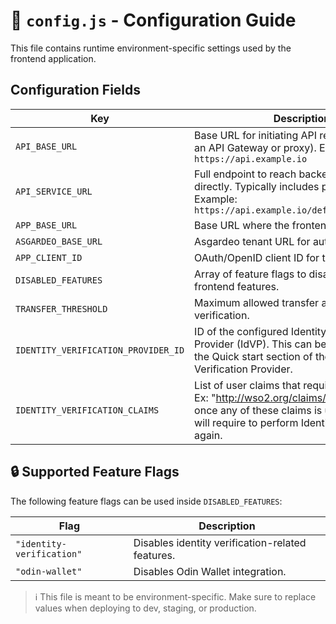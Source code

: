 # 🔧 `config.js` - Configuration Guide

This file contains runtime environment-specific settings used by the frontend application.

## Configuration Fields

| Key                               | Description                                                                 |
|-----------------------------------|-----------------------------------------------------------------------------|
| `API_BASE_URL`                    | Base URL for initiating API requests (e.g., via an API Gateway or proxy). Example: `https://api.example.io` |
| `API_SERVICE_URL`                 | Full endpoint to reach backend services directly. Typically includes path/versioning. Example: `https://api.example.io/default/server/v1.0` |
| `APP_BASE_URL`                    | Base URL where the frontend app is hosted.                                 |
| `ASGARDEO_BASE_URL`               | Asgardeo tenant URL for authentication. |
| `APP_CLIENT_ID`                   | OAuth/OpenID client ID for the app.                         |
| `DISABLED_FEATURES`               | Array of feature flags to disable specific frontend features.               |
| `TRANSFER_THRESHOLD`              | Maximum allowed transfer amount without verification.    |
| `IDENTITY_VERIFICATION_PROVIDER_ID` | ID of the configured Identity Verification Provider (IdVP). This can be obtained from the Quick start section of the Identity Verification Provider.             |
| `IDENTITY_VERIFICATION_CLAIMS`   | List of user claims that require verification. Ex: "http://wso2.org/claims/dob". Note that once any of these claims is updated, the user will require to perform Identity Verification again.                             |

## 🔒 Supported Feature Flags

The following feature flags can be used inside `DISABLED_FEATURES`:

| Flag                 | Description                                       |
|----------------------|---------------------------------------------------|
| `"identity-verification"` | Disables identity verification-related features. |
| `"odin-wallet"`           | Disables Odin Wallet integration.                |

> ℹ️ This file is meant to be environment-specific. Make sure to replace values when deploying to dev, staging, or production.
